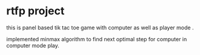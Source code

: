 # rtfp project 

this is panel based tik tac toe game with computer as well as player mode .

implemented minmax algorithm to find next optimal step for computer in computer mode play.
